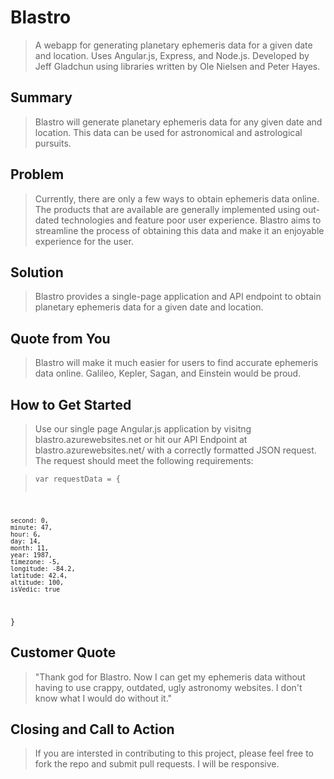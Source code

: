 # Blastro #

> A webapp for generating planetary ephemeris data for a given date and location. Uses Angular.js, Express, and Node.js. Developed by Jeff Gladchun using libraries written by Ole Nielsen and Peter Hayes.

## Summary ##
  > Blastro will generate planetary ephemeris data for any given date and location. This data can be used for astronomical and astrological pursuits.

## Problem ##
  > Currently, there are only a few ways to obtain ephemeris data online. The products that are available are generally implemented using out-dated technologies and feature poor user experience. Blastro aims to streamline the process of obtaining this data and make it an enjoyable experience for the user.

## Solution ##
  > Blastro provides a single-page application and API endpoint to obtain planetary ephemeris data for a given date and location.

## Quote from You ##
  > Blastro will make it much easier for users to find accurate ephemeris data online. Galileo, Kepler, Sagan, and Einstein would be proud.

## How to Get Started ##
  > Use our single page Angular.js application by visitng blastro.azurewebsites.net or hit our API Endpoint at blastro.azurewebsites.net/ with a correctly formatted JSON request. The request should meet the following requirements:

  ><pre><code>var requestData = {
    second: 0,
    minute: 47,
    hour: 6,
    day: 14,
    month: 11,
    year: 1987,
    timezone: -5,
    longitude: -84.2,
    latitude: 42.4,   
    altitude: 100,
    isVedic: true
  }
</code></pre>

## Customer Quote ##
  > "Thank god for Blastro. Now I can get my ephemeris data without having to use crappy, outdated, ugly astronomy websites. I don't know what I would do without it."

## Closing and Call to Action ##
  > If you are intersted in contributing to this project, please feel free to fork the repo and submit pull requests. I will be responsive.
